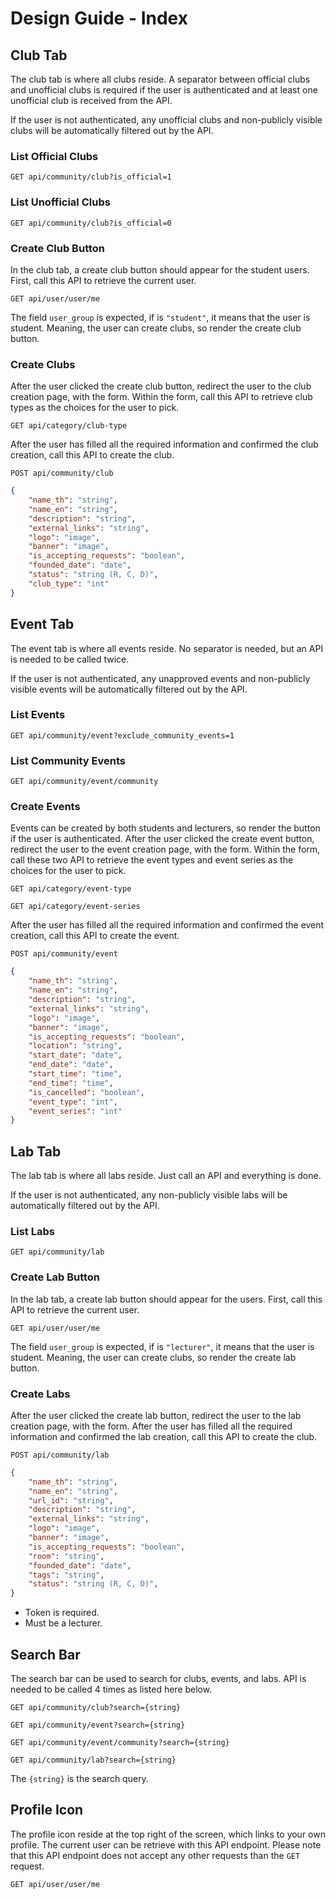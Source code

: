 # Design Guide - Index

## Club Tab

The club tab is where all clubs reside. A separator between official clubs and unofficial clubs is required if the user is authenticated and at least one unofficial club is received from the API.

If the user is not authenticated, any unofficial clubs and non-publicly visible clubs will be automatically filtered out by the API.

### List Official Clubs

`GET api/community/club?is_official=1`

### List Unofficial Clubs

`GET api/community/club?is_official=0`

### Create Club Button

In the club tab, a create club button should appear for the student users. First, call this API to retrieve the current user.

`GET api/user/user/me`

The field `user_group` is expected, if is `"student"`, it means that the user is student. Meaning, the user can create clubs, so render the create club button.

### Create Clubs

After the user clicked the create club button, redirect the user to the club creation page, with the form. Within the form, call this API to retrieve club types as the choices for the user to pick.

`GET api/category/club-type`

After the user has filled all the required information and confirmed the club creation, call this API to create the club.

`POST api/community/club`

```json
{
    "name_th": "string",
    "name_en": "string",
    "description": "string",
    "external_links": "string",
    "logo": "image",
    "banner": "image",
    "is_accepting_requests": "boolean",
    "founded_date": "date",
    "status": "string (R, C, D)",
    "club_type": "int"
}
```

## Event Tab

The event tab is where all events reside. No separator is needed, but an API is needed to be called twice.

If the user is not authenticated, any unapproved events and non-publicly visible events will be automatically filtered out by the API.

### List Events

`GET api/community/event?exclude_community_events=1`

### List Community Events

`GET api/community/event/community`

### Create Events

Events can be created by both students and lecturers, so render the button if the user is authenticated. After the user clicked the create event button, redirect the user to the event creation page, with the form. Within the form, call these two API to retrieve the event types and event series as the choices for the user to pick.

`GET api/category/event-type`

`GET api/category/event-series`

After the user has filled all the required information and confirmed the event creation, call this API to create the event.

`POST api/community/event`

```json
{
    "name_th": "string",
    "name_en": "string",
    "description": "string",
    "external_links": "string",
    "logo": "image",
    "banner": "image",
    "is_accepting_requests": "boolean",
    "location": "string",
    "start_date": "date",
    "end_date": "date",
    "start_time": "time",
    "end_time": "time",
    "is_cancelled": "boolean",
    "event_type": "int",
    "event_series": "int"
}
```

## Lab Tab

The lab tab is where all labs reside. Just call an API and everything is done.

If the user is not authenticated, any non-publicly visible labs will be automatically filtered out by the API.

### List Labs

`GET api/community/lab`

### Create Lab Button

In the lab tab, a create lab button should appear for the users. First, call this API to retrieve the current user.

`GET api/user/user/me`

The field `user_group` is expected, if is `"lecturer"`, it means that the user is student. Meaning, the user can create clubs, so render the create lab button.

### Create Labs

After the user clicked the create lab button, redirect the user to the lab creation page, with the form. After the user has filled all the required information and confirmed the lab creation, call this API to create the club.

`POST api/community/lab`

```json
{
    "name_th": "string",
    "name_en": "string",
    "url_id": "string",
    "description": "string",
    "external_links": "string",
    "logo": "image",
    "banner": "image",
    "is_accepting_requests": "boolean",
    "room": "string",
    "founded_date": "date",
    "tags": "string",
    "status": "string (R, C, D)",
}
```

- Token is required.
- Must be a lecturer.

## Search Bar

The search bar can be used to search for clubs, events, and labs. API is needed to be called 4 times as listed here below.

`GET api/community/club?search={string}`

`GET api/community/event?search={string}`

`GET api/community/event/community?search={string}`

`GET api/community/lab?search={string}`

The `{string}` is the search query.

## Profile Icon

The profile icon reside at the top right of the screen, which links to your own profile. The current user can be retrieve with this API endpoint. Please note that this API endpoint does not accept any other requests than the `GET` request.

`GET api/user/user/me`
